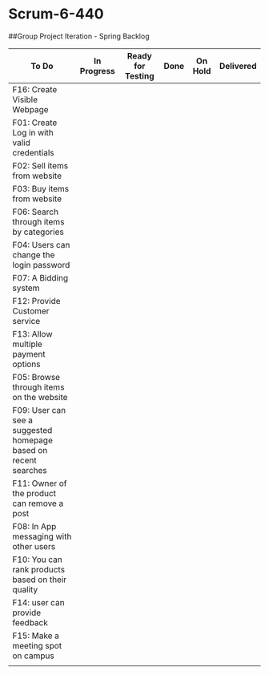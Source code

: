 # Scrum-6-440
##Group Project Iteration - Spring Backlog


| To Do | In Progress | Ready for Testing | Done | On Hold | Delivered |
| --- | --- | --- | --- | --- | --- |
| F16: Create Visible Webpage | | | | | |
| F01: Create Log in with valid credentials | | | | | |
| F02: Sell items from website | | | | | |
| F03: Buy items from website | | | | | |
| F06: Search through items by categories| | | | | |
| F04: Users can change the login password| | | | | |
| F07: A Bidding system | | | | | |
| F12: Provide Customer service| | | | | |
| F13: Allow multiple payment options| | | | | |
| F05: Browse through items on the website | | | | | |
| F09: User can see a suggested homepage based on recent searches| | | | | |
| F11: Owner of the product can remove a post| | | | | |
| F08: In App messaging with other users | | | | | |
| F10: You can rank products based on their quality | | | | | |
| F14: user can provide feedback| | | | | |
| F15: Make a meeting spot on campus | | | | | |
| | | | | | |
 
